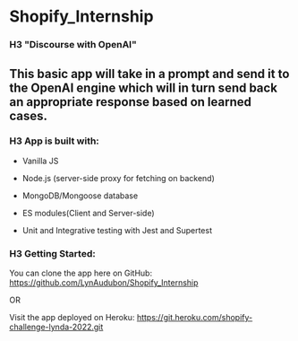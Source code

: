 # Shopify_Internship

### H3 "Discourse with OpenAI"

This basic app will take in a prompt and send it to the OpenAI engine which will in turn send back an appropriate response based on learned cases.
-----------------------------------------------------------------------------------------------------------------

### H3 App is built with:

  * Vanilla JS

  * Node.js (server-side proxy for fetching on backend)

  * MongoDB/Mongoose database

  * ES modules(Client and Server-side)

  * Unit and Integrative testing with Jest and Supertest

### H3 Getting Started:

You can clone the app here on GitHub: https://github.com/LynAudubon/Shopify_Internship

OR

Visit the app deployed on Heroku: https://git.heroku.com/shopify-challenge-lynda-2022.git
